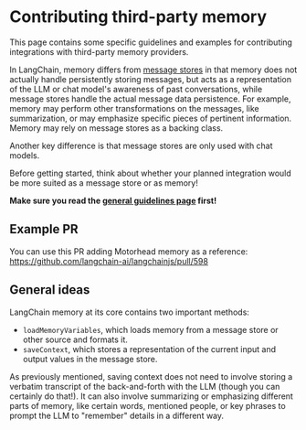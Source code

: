 # Contributing third-party memory

This page contains some specific guidelines and examples for contributing integrations with third-party memory providers.

In LangChain, memory differs from [message stores](https://github.com/langchain-ai/langchainjs/blob/main/.github/contributing/integrations/MESSAGE_STORES.md) in that memory does not actually handle persistently storing messages, but acts as a representation of the LLM or chat model's awareness of past conversations, while message stores handle the actual message data persistence. For example, memory may perform other transformations on the messages, like summarization, or may emphasize specific pieces of pertinent information. Memory may rely on message stores as a backing class.

Another key difference is that message stores are only used with chat models.

Before getting started, think about whether your planned integration would be more suited as a message store or as memory!

**Make sure you read the [general guidelines page](https://github.com/langchain-ai/langchainjs/blob/main/.github/contributing/INTEGRATIONS.md) first!**

## Example PR

You can use this PR adding Motorhead memory as a reference: https://github.com/langchain-ai/langchainjs/pull/598

## General ideas

LangChain memory at its core contains two important methods:

- `loadMemoryVariables`, which loads memory from a message store or other source and formats it.
- `saveContext`, which stores a representation of the current input and output values in the message store.

As previously mentioned, saving context does not need to involve storing a verbatim transcript of the back-and-forth with the LLM (though you can certainly do that!). It can also involve summarizing or emphasizing different parts of memory, like certain words, mentioned people, or key phrases to prompt the LLM to "remember" details in a different way.
